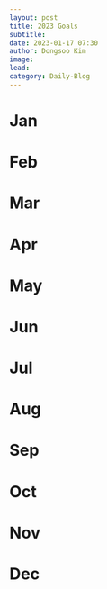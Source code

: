 ```yaml
---
layout: post
title: 2023 Goals
subtitle:
date: 2023-01-17 07:30
author: Dongsoo Kim
image:
lead:
category: Daily-Blog
---
```

# Jan

# Feb

# Mar

# Apr

# May

# Jun

# Jul

# Aug

# Sep

# Oct

# Nov

# Dec